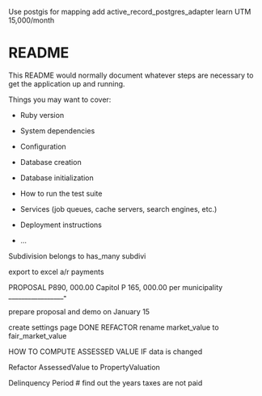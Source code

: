 Use postgis for mapping
add active_record_postgres_adapter
learn UTM
15,000/month

# README

This README would normally document whatever steps are necessary to get the
application up and running.

Things you may want to cover:

* Ruby version

* System dependencies

* Configuration

* Database creation

* Database initialization

* How to run the test suite

* Services (job queues, cache servers, search engines, etc.)

* Deployment instructions

* ...


Subdivision
belongs to
has_many subdivi

export to excel
a/r payments


PROPOSAL
P890, 000.00 Capitol
P 165, 000.00 per municipality
_______________________-______

prepare proposal and demo on January 15

create settings page DONE
REFACTOR
rename market_value to fair_market_value


HOW TO COMPUTE ASSESSED VALUE IF data is changed



Refactor AssessedValue to PropertyValuation

Delinquency Period # find out the years taxes are not paid
